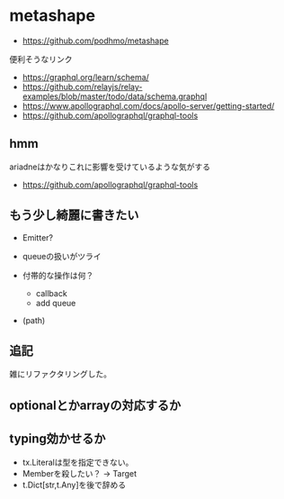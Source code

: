 # metashape

- https://github.com/podhmo/metashape

便利そうなリンク

- https://graphql.org/learn/schema/
- https://github.com/relayjs/relay-examples/blob/master/todo/data/schema.graphql
- https://www.apollographql.com/docs/apollo-server/getting-started/
- https://github.com/apollographql/graphql-tools

## hmm

ariadneはかなりこれに影響を受けているような気がする

- https://github.com/apollographql/graphql-tools

## もう少し綺麗に書きたい

- Emitter?
- queueの扱いがツライ
- 付帯的な操作は何？

  - callback
  - add queue

- (path)

## 追記

雑にリファクタリングした。

## optionalとかarrayの対応するか

## typing効かせるか

- tx.Literalは型を指定できない。
- Memberを殺したい？ -> Target
- t.Dict[str,t.Any]を後で辞める
